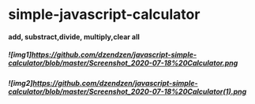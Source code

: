 # simple-javascript-calculator
#### add, substract,divide, multiply,clear all
##### ![img1]https://github.com/dzendzen/javascript-simple-calculator/blob/master/Screenshot_2020-07-18%20Calculator.png
##### ![img2]https://github.com/dzendzen/javascript-simple-calculator/blob/master/Screenshot_2020-07-18%20Calculator(1).png



